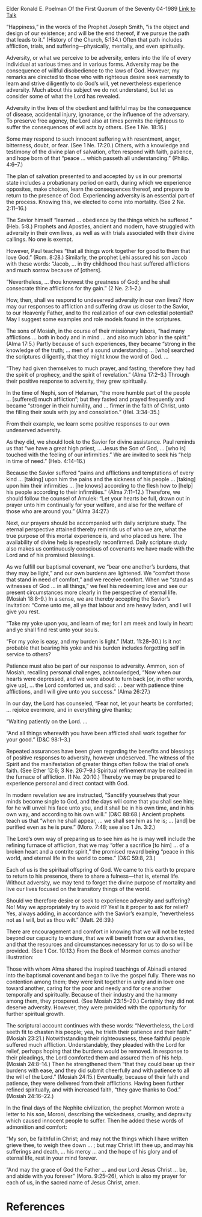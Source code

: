Elder Ronald E. Poelman
Of the First Quorum of the Seventy
04-1989
[Link to Talk](https://www.churchofjesuschrist.org/study/general-conference/1989/04/adversity-and-the-divine-purpose-of-mortality?lang=eng)

“Happiness,” in the words of the Prophet Joseph Smith, “is the object and design of our existence; and will be the end thereof, if we pursue the path that leads to it.” (History of the Church, 5:134.) Often that path includes affliction, trials, and suffering—physically, mentally, and even spiritually.

Adversity, or what we perceive to be adversity, enters into the life of every individual at various times and in various forms. Adversity may be the consequence of willful disobedience to the laws of God. However, my remarks are directed to those who with righteous desire seek earnestly to learn and strive diligently to do God’s will, yet nevertheless experience adversity. Much about this subject we do not understand, but let us consider some of what the Lord has revealed.

Adversity in the lives of the obedient and faithful may be the consequence of disease, accidental injury, ignorance, or the influence of the adversary. To preserve free agency, the Lord also at times permits the righteous to suffer the consequences of evil acts by others. (See 1 Ne. 18:16.)

Some may respond to such innocent suffering with resentment, anger, bitterness, doubt, or fear. (See 1 Ne. 17:20.) Others, with a knowledge and testimony of the divine plan of salvation, often respond with faith, patience, and hope born of that “peace … which passeth all understanding.” (Philip. 4:6–7.)

The plan of salvation presented to and accepted by us in our premortal state includes a probationary period on earth, during which we experience opposites, make choices, learn the consequences thereof, and prepare to return to the presence of God. Experiencing adversity is an essential part of the process. Knowing this, we elected to come into mortality. (See 2 Ne. 2:11–16.)

The Savior himself “learned … obedience by the things which he suffered.” (Heb. 5:8.) Prophets and Apostles, ancient and modern, have struggled with adversity in their own lives, as well as with trials associated with their divine callings. No one is exempt.

However, Paul teaches “that all things work together for good to them that love God.” (Rom. 8:28.) Similarly, the prophet Lehi assured his son Jacob with these words: “Jacob, … in thy childhood thou hast suffered afflictions and much sorrow because of [others].

“Nevertheless, … thou knowest the greatness of God; and he shall consecrate thine afflictions for thy gain.” (2 Ne. 2:1–2.)

How, then, shall we respond to undeserved adversity in our own lives? How may our responses to affliction and suffering draw us closer to the Savior, to our Heavenly Father, and to the realization of our own celestial potential? May I suggest some examples and role models found in the scriptures.

The sons of Mosiah, in the course of their missionary labors, “had many afflictions … both in body and in mind … and also much labor in the spirit.” (Alma 17:5.) Partly because of such experiences, they became “strong in the knowledge of the truth; … men of a sound understanding … [who] searched the scriptures diligently, that they might know the word of God. …

“They had given themselves to much prayer, and fasting; therefore they had the spirit of prophecy, and the spirit of revelation.” (Alma 17:2–3.) Through their positive response to adversity, they grew spiritually.

In the time of Nephi, son of Helaman, “the more humble part of the people … [suffered] much affliction”; but they fasted and prayed frequently and became “stronger in their humility, and … firmer in the faith of Christ, unto the filling their souls with joy and consolation.” (Hel. 3:34–35.)

From their example, we learn some positive responses to our own undeserved adversity.

As they did, we should look to the Savior for divine assistance. Paul reminds us that “we have a great high priest, … Jesus the Son of God, … [who is] touched with the feeling of our infirmities.” We are invited to seek his “help in time of need.” (Heb. 4:14–16.)

Because the Savior suffered “pains and afflictions and temptations of every kind … [taking] upon him the pains and the sickness of his people … [taking] upon him their infirmities … [he knows] according to the flesh how to [help] his people according to their infirmities.” (Alma 7:11–12.) Therefore, we should follow the counsel of Amulek: “Let your hearts be full, drawn out in prayer unto him continually for your welfare, and also for the welfare of those who are around you.” (Alma 34:27.)

Next, our prayers should be accompanied with daily scripture study. The eternal perspective attained thereby reminds us of who we are, what the true purpose of this mortal experience is, and who placed us here. The availability of divine help is repeatedly reconfirmed. Daily scripture study also makes us continuously conscious of covenants we have made with the Lord and of his promised blessings.

As we fulfill our baptismal covenant, we “bear one another’s burdens, that they may be light,” and our own burdens are lightened. We “comfort those that stand in need of comfort,” and we receive comfort. When we “stand as witnesses of God … in all things,” we feel his redeeming love and see our present circumstances more clearly in the perspective of eternal life. (Mosiah 18:8–9.) In a sense, we are thereby accepting the Savior’s invitation: “Come unto me, all ye that labour and are heavy laden, and I will give you rest.

“Take my yoke upon you, and learn of me; for I am meek and lowly in heart: and ye shall find rest unto your souls.

“For my yoke is easy, and my burden is light.” (Matt. 11:28–30.) Is it not probable that bearing his yoke and his burden includes forgetting self in service to others?

Patience must also be part of our response to adversity. Ammon, son of Mosiah, recalling personal challenges, acknowledged, “Now when our hearts were depressed, and we were about to turn back [or, in other words, give up], … the Lord comforted us, and said: … bear with patience thine afflictions, and I will give unto you success.” (Alma 26:27.)

In our day, the Lord has counseled, “Fear not, let your hearts be comforted; … rejoice evermore, and in everything give thanks;

“Waiting patiently on the Lord. …

“And all things wherewith you have been afflicted shall work together for your good.” (D&C 98:1–3.)

Repeated assurances have been given regarding the benefits and blessings of positive responses to adversity, however undeserved. The witness of the Spirit and the manifestation of greater things often follow the trial of one’s faith. (See Ether 12:6; 3 Ne. 26:7–9.) Spiritual refinement may be realized in the furnace of affliction. (1 Ne. 20:10.) Thereby we may be prepared to experience personal and direct contact with God.

In modern revelation we are instructed, “Sanctify yourselves that your minds become single to God, and the days will come that you shall see him; for he will unveil his face unto you, and it shall be in his own time, and in his own way, and according to his own will.” (D&C 88:68.) Ancient prophets teach us that “when he shall appear, … we shall see him as he is; … [and] be purified even as he is pure.” (Moro. 7:48; see also 1 Jn. 3:2.)

The Lord’s own way of preparing us to see him as he is may well include the refining furnace of affliction, that we may “offer a sacrifice [to him] … of a broken heart and a contrite spirit,” the promised reward being “peace in this world, and eternal life in the world to come.” (D&C 59:8, 23.)

Each of us is the spiritual offspring of God. We came to this earth to prepare to return to his presence, there to share a fulness—that is, eternal life. Without adversity, we may tend to forget the divine purpose of mortality and live our lives focused on the transitory things of the world.

Should we therefore desire or seek to experience adversity and suffering? No! May we appropriately try to avoid it? Yes! Is it proper to ask for relief? Yes, always adding, in accordance with the Savior’s example, “nevertheless not as I will, but as thou wilt.” (Matt. 26:39.)

There are encouragement and comfort in knowing that we will not be tested beyond our capacity to endure, that we will benefit from our adversities, and that the resources and circumstances necessary for us to do so will be provided. (See 1 Cor. 10:13.) From the Book of Mormon comes another illustration:



Those with whom Alma shared the inspired teachings of Abinadi entered into the baptismal covenant and began to live the gospel fully. There was no contention among them; they were knit together in unity and in love one toward another, caring for the poor and needy and for one another temporally and spiritually. Because of their industry and the harmony among them, they prospered. (See Mosiah 23:15–20.) Certainly they did not deserve adversity. However, they were provided with the opportunity for further spiritual growth.

The scriptural account continues with these words: “Nevertheless, the Lord seeth fit to chasten his people; yea, he trieth their patience and their faith.” (Mosiah 23:21.) Notwithstanding their righteousness, these faithful people suffered much affliction. Understandably, they pleaded with the Lord for relief, perhaps hoping that the burdens would be removed. In response to their pleadings, the Lord comforted them and assured them of his help. (Mosiah 24:8–14.) Then he strengthened them “that they could bear up their burdens with ease, and they did submit cheerfully and with patience to all the will of the Lord.” (Mosiah 24:15.) Eventually, because of their faith and patience, they were delivered from their afflictions. Having been further refined spiritually, and with increased faith, “they gave thanks to God.” (Mosiah 24:16–22.)

In the final days of the Nephite civilization, the prophet Mormon wrote a letter to his son, Moroni, describing the wickedness, cruelty, and depravity which caused innocent people to suffer. Then he added these words of admonition and comfort:

“My son, be faithful in Christ; and may not the things which I have written grieve thee, to weigh thee down … ; but may Christ lift thee up, and may his sufferings and death, … his mercy … and the hope of his glory and of eternal life, rest in your mind forever.

“And may the grace of God the Father … and our Lord Jesus Christ … be, and abide with you forever” (Moro. 9:25–26), which is also my prayer for each of us, in the sacred name of Jesus Christ, amen.

# References
